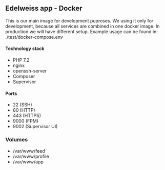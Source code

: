 ## Edelweiss app - Docker
This is our main image for development puproses. We using it only for development, because all services are combined in one docker image. In production we will have different setup. Example usage can be found in: ./test/docker-compose.env

#### Technology stack
- PHP 7.2
- nginx
- openssh-server
- Composer
- Supervisor

#### Ports
- 22 (SSH)
- 80 (HTTP)
- 443 (HTTPS)
- 9000 (FPM)
- 9002 (Supervisor UI)

### Volumes
- /var/www/feed
- /var/www/profile
- /var/www/app
